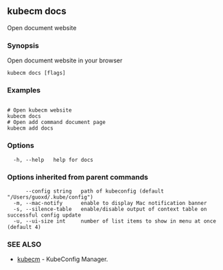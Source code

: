 ## kubecm docs

Open document website

### Synopsis

Open document website in your browser

```
kubecm docs [flags]
```

### Examples

```

# Open kubecm website
kubecm docs
# Open add command document page
kubecm add docs

```

### Options

```
  -h, --help   help for docs
```

### Options inherited from parent commands

```
      --config string   path of kubeconfig (default "/Users/guoxd/.kube/config")
  -m, --mac-notify      enable to display Mac notification banner
  -s, --silence-table   enable/disable output of context table on successful config update
  -u, --ui-size int     number of list items to show in menu at once (default 4)
```

### SEE ALSO

* [kubecm](kubecm.md)	 - KubeConfig Manager.

